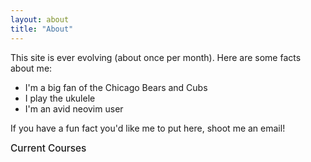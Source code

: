 ```yaml
---
layout: about
title: "About"
---
```


This site is ever evolving (about once per month). Here are some facts about me:
- I'm a big fan of the Chicago Bears and Cubs
- I play the ukulele
- I'm an avid neovim user

If you have a fun fact you'd like me to put here, shoot me an email!


<style>
  .collapsible {
    font-size: 1.1em;
    font-weight: 485;
    cursor: pointer;
    transition: background-color 0.3s ease;
  }
  .collapsible:hover {
    background-color: #f0f0f0;
  }
  .collapsible-content {
    display: none;
    margin-left: 1em;
  }
</style>

<div class="collapsible">Current Courses</div>
<div class="collapsible-content">

Coding 101, Statistics 102, and History

</div>

<script>
document.querySelectorAll(".collapsible").forEach(el => {
  el.addEventListener("click", () => {
    const content = el.nextElementSibling;
    if (content && content.classList.contains("collapsible-content")) {
      content.style.display = content.style.display === "block" ? "none" : "block";
    }
  });
});
</script>
